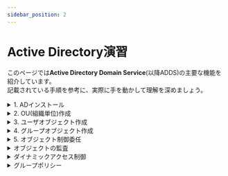 ```yaml
---
sidebar_position: 2
---
```


# Active Directory演習

このページでは**Active Directory Domain Service**(以降ADDS)の主要な機能を紹介しています。  
記載されている手順を参考に、実際に手を動かして理解を深めましょう。  


<details>
    <summary>1. ADインストール</summary>
    <div>
まずは構築したWindows ServerにADDSの機能サーバーマネージャーを起動し、`管理` から` 役割と機能の追加` をクリックしてください。


![ad](./ADIMG1/1.png)

役割と機能の追加をする際の注意の画面が出てきます。  
確認したら `次へ` をクリック。  

:::caution
インストール作業を開始する前に、以下を確認してください。  
- IPアドレスが固定されていること(DHCPではなくスタティックで設定)
- WindowsUpdateが実行されていること
:::

![ad](./ADIMG1/2.png)

`役割ベースまたは機能ベースのインストール`がチェックされていることを確認し、`次へ` をクリック。  

![ad](./ADIMG1/3.png)

インストールするサーバを選択する画面です。  
操作中のサーバにインストールするので、サーバープールから該当端末を選択して `次へ` をクリック。  

![ad](./ADIMG1/4.png)

インストールする役割を選択します。  
画面中央の `Active Directory ドメインサービス` の左部分のチェックボックスをクリック。

![ad](./ADIMG1/5.png)

確認画面が表示されるので、`機能の追加` をクリック。

![ad](./ADIMG1/6.png)

画面中央の `Active Directory ドメインサービス` の左部分のチェックボックスに、チェックが入っていることを確認し、`次へ` をクリック。  

![ad](./ADIMG1/7.png)

特に操作せず `次へ` をクリック。  

![ad](./ADIMG1/8.png)

特に操作せず `次へ` をクリック。  

![ad](./ADIMG1/9.png)

以下画像と同じ様に表示されていることを確認し、`インストール` をクリック。

![ad](./ADIMG1/10.png)

インストール完了後、画面中央に `このサーバーをドメインコントローラーに昇格する` というリンクが表示されるので、これをクリック。

:::tip
ADDS（Active Directory Domain Services）におけるドメインコントローラー（DC）は、ユーザーやコンピューターなどの情報（アカウント）を一元管理し、認証を行うサーバーです。  

簡単に言うと、「誰が」「どのコンピューターで」「何ができるか」 を管理する、ネットワークの中心的な存在です。  
DCがないと、ネットワークに参加するたびに個別の設定が必要になり、セキュリティも低下します。

今回は研修ですのでシングルドメインコントローラー構成で進行しますが、以下の特性を知識として持っておきましょう。  

ドメインコントローラーが故障した場合
- ドメイン全体の認証
- グループポリシーの適用
- SYSVOLへのアクセス 

などが完全に停止してしまいます。  
これは、業務継続に深刻な影響を与えます。

また全ての認証要求や管理操作が1台のサーバーに集中するため、  
負荷が高くなり、パフォーマンスの低下を招く可能性があります。  
特にユーザー数やコンピューター数が増加すると顕著になります。

上記のように、シングルドメインコントローラー環境は、可用性、パフォーマンス、信頼性の他、セキュリティの観点からも一般的には**推奨されません**。
:::

![ad](./ADIMG1/11.png)

`新しいフォレストを追加する` がチェックされていることを確認し、`ルートドメイン名` を **eightbit.local** に設定します。  
入力が完了したら `次へ` をクリック。  

:::tip

フォレストとは、ADDSにおける最も大きな管理単位です。  
ルートドメインとは、フォレスト内で最初に作成される特別なドメインで、フォレストの作成時に必ず1つだけ存在し、フォレスト全体の基礎となります。

:::

![ad](./ADIMG1/12.png)

`フォレストの機能レベル` はそのままで、`ディレクトリ復元モードのパスワード` は **P@ssw0rdd_** を入力してください。  
入力が完了したら `次へ` をクリック。  

:::tip
フォレストの機能レベルとは、フォレスト全体で利用できるAD DSの機能の範囲を示すものです。  
わかりやすく例えるなら、フォレスト全体のAD DSの「バージョン」 のようなものです。  

機能レベルを上げると、新しいバージョンのWindows Serverで導入された高度な機能がフォレスト全体で利用できるようになります。  
フォレストの機能レベルは、フォレスト内のすべてのドメインコントローラーが満たす必要のある最低限のWindows Serverのバージョンを決定します。  

例えば、フォレスト機能レベルが「Windows Server 2016」の場合、フォレスト内のすべてのドメインコントローラーはWindows Server 2016以上である必要があります。  
上記の場合、古いバージョンのドメインコントローラーはフォレストに参加できなくなるので注意が必要です。

:::

![ad](./ADIMG1/13.png)

特に操作せず `次へ` をクリック。 

![ad](./ADIMG1/14.png)

黄色ハイライト箇所は自動的に入力されます。  
特に操作せず `次へ` をクリック。 

:::tip
NetBIOSドメイン名は、昔ながらのWindowsネットワークで使われていた短い識別名です。  
現代のネットワークではDNSドメイン名が主流ですが、互換性のためにNetBIOSドメイン名も依然として存在することがあります。  
DNSドメイン名がインターネット全体で使われるグローバルな名前であるのに対し、NetBIOSドメイン名は主にローカルネットワーク内で機能します。

例えば、DNSドメイン名が example.com の場合、NetBIOSドメイン名は EXAMPLE のようになることが多いです。（すべて大文字で表現されるのが一般的です）
:::

![ad](./ADIMG1/15.png)

AD DSの各種ファイルの保存先を設定する画面です。  
デフォルトのまま、`次へ` をクリック。 

:::tip
SYSVOLは、Active Directoryドメインにおける共有設定情報の中央保管場所であり、すべてのドメインコントローラー間で自動的に同期される、非常に重要な仕組みです。  
グループポリシーやスクリプトなどを一元管理し、ドメイン全体の整合性を保つ役割を担っています。  

SYSVOLが正常に機能していないと、以下のような問題が発生する可能性があります。

- グループポリシーがクライアントコンピューターに適用されない
- ログオンスクリプトなどが実行されない
- ドメインへのログオンに失敗する
:::

![ad](./ADIMG1/16.png)

設定項目の確認画面が表示されます。  
確認できたら `次へ` をクリック。 

![ad](./ADIMG1/17.png)

インストールするための前提条件がチェックされます。  
チェックが完了すると `インストール` が活性化するのでクリック。 
以上でAD DSのインストールは完了です。

![ad](./ADIMG1/18.png)

サーバーマネージャーの役割とサーバーグループ欄に、`AD DS` と `DNS` が表示されていれば正常に完了しています。

![ad](./ADIMG1/19.png)


</div>
</details>


<details>
    <summary>2. OU(組織単位)作成</summary>
    <div>

サーバーマネージャーを起動し、`ツール` から`Active Directory 管理センター` をクリックしてください。

![ad](./ADIMG2/1.png)

左ペインのドメイン(eightbit)を右クリック > `新規` > `組織単位` をクリック。

![ad](./ADIMG2/2.png)

組織単位の作成画面が立ち上がるので、名前欄に `Sales` と入力し、`OK` をクリック。

![ad](./ADIMG2/3.png)

管理センター画面で **Sales** という名前のOUが作成されていることを確認しましょう。

![ad](./ADIMG2/4.png)


</div>
</details>

<details>
    <summary>3. ユーザオブジェクト作成</summary>
    <div>

Active Directory管理センター を開き、作成したOU(今回はSales)を右クリック > `新規` > `ユーザー` をクリック。

![ad](./ADIMG2/5.png)

ユーザーの作成画面が開くので、黄色い箇所を画像と同じように入力します。  
パスワードは `P@ssw0rdd_` と入力してください。  
完了したら `OK` をクリック。

![ad](./ADIMG2/6.png)

Active Directory管理センターで作成ユーザが表示されていることを確認してください。

![ad](./ADIMG2/7.png)

同じ要領でもう一つユーザオブジェクトを作成します。  
先ほどと同様に画像と同じように入力します。  
パスワードは `P@ssw0rdd_` と入力してください。  
完了したら `OK` をクリック。

![ad](./ADIMG2/8.png)


</div>
</details>

<details>
    <summary>4. グループオブジェクト作成</summary>
    <div>

Active Directory管理センター画面を開き、左ペインのOU(今回はSales)をクリックし、右クリック > `新規` > `グループ` をクリック。

![ad](./ADIMG2/9.png)

ユーザーの作成画面が開くので、黄色い箇所を画像と同じように入力します。  
入力が完了したら、管理者エリアの `編集` ボタンをクリック。

![ad](./ADIMG2/10.png)

この画面では作成するグループの管理者を決定します。  
選択するオブジェクト名のテキストエリアに「sales」と入力し、`名前の確認` をクリック。

![ad](./ADIMG2/11.png)

営業部管理者のオブジェクトが表示されることを確認し、`OK` をクリック。

![ad](./ADIMG2/12.png)

管理者欄に選択したオブジェクト名が表示されていることを確認し、`OK` をクリック。

![ad](./ADIMG2/13.png)

グループが作成できたので、次は特定のユーザオブジェクトをグループに追加します。
作成したユーザオブジェクトを右クリック > `グループに追加` をクリック。

![ad](./ADIMG2/14.png)

選択するオブジェクト名のテキストエリアに「営業一課」と入力し、`名前の確認` をクリック。

![ad](./ADIMG2/15.png)

管理者欄に選択したオブジェクト名が表示されていることを確認し、`OK` をクリック。

![ad](./ADIMG2/16.png)

先ほどのユーザオブジェクトがグループに追加されていることを確認するため、ユーザのプロパティを開いてください。

![ad](./ADIMG2/17.png)

所属するグループエリアに先ほどの設定が反映されていることを確認しましょう。

![ad](./ADIMG2/18.png)

</div>
</details>

<details>
    <summary>5. オブジェクト制御委任</summary>
    <div>

サーバーマネージャーを起動し、`ツール` から`Active Directory ユーザーとコンピューター` をクリックしてください。

![ad](./ADIMG3/1.png)

左ペインのドメイン(`eightbit.local`) > OU(`Sales`)を右クリックし、 `制御の委任` をクリック。

![ad](./ADIMG3/2.png)

オブジェクト制御の委任ウィザード画面が表示されるので、`次へ` をクリック。

![ad](./ADIMG3/3.png)

`追加` をクリック。

![ad](./ADIMG3/4.png)

選択するオブジェクト名のテキストエリアに「営業部」と入力し、`名前の確認` をクリック。

![ad](./ADIMG3/5.png)

選択したオブジェクト名(営業部管理者)が表示されていることを確認し、`OK` をクリック。

![ad](./ADIMG3/6.png)

画像と同じように選択したオブジェクトが表示されていることを確認し、`次へ` をクリック。

![ad](./ADIMG3/7.png)

委任するタスク画面では、`ユーザーアカウントの作成、削除、および管理` にチェックを入れて `次へ` をクリック。

![ad](./ADIMG3/8.png)

内容を確認し、`完了` をクリック。
以上で制御の委任は完了です。

![ad](./ADIMG3/9.png)

</div>
</details>

<details>
    <summary>オブジェクトの監査</summary>
    <div>


</div>
</details>

<details>
    <summary>ダイナミックアクセス制御</summary>
    <div>

</div>
</details>

<details>
    <summary>グループポリシー</summary>
    <div>

</div>
</details>